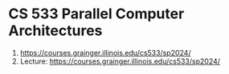 # CS 533 Parallel Computer Architectures
1. https://courses.grainger.illinois.edu/cs533/sp2024/
2. Lecture: https://courses.grainger.illinois.edu/cs533/sp2024/